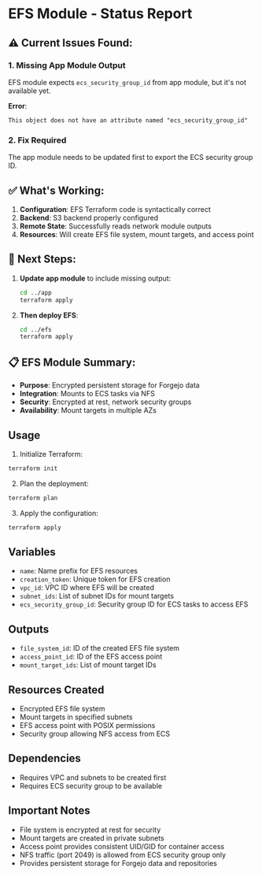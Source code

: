# EFS Module - Status Report

## ⚠️ **Current Issues Found:**

### 1. **Missing App Module Output**
EFS module expects `ecs_security_group_id` from app module, but it's not available yet.

**Error**: 
```
This object does not have an attribute named "ecs_security_group_id"
```

### 2. **Fix Required**
The app module needs to be updated first to export the ECS security group ID.

## ✅ **What's Working:**

1. **Configuration**: EFS Terraform code is syntactically correct
2. **Backend**: S3 backend properly configured  
3. **Remote State**: Successfully reads network module outputs
4. **Resources**: Will create EFS file system, mount targets, and access point

## 🔧 **Next Steps:**

1. **Update app module** to include missing output:
   ```bash
   cd ../app
   terraform apply
   ```

2. **Then deploy EFS**:
   ```bash
   cd ../efs
   terraform apply  
   ```

## 📋 **EFS Module Summary:**

- **Purpose**: Encrypted persistent storage for Forgejo data
- **Integration**: Mounts to ECS tasks via NFS  
- **Security**: Encrypted at rest, network security groups
- **Availability**: Mount targets in multiple AZs

## Usage

1. Initialize Terraform:
```bash
terraform init
```

2. Plan the deployment:
```bash
terraform plan
```

3. Apply the configuration:
```bash
terraform apply
```

## Variables

- `name`: Name prefix for EFS resources
- `creation_token`: Unique token for EFS creation
- `vpc_id`: VPC ID where EFS will be created
- `subnet_ids`: List of subnet IDs for mount targets
- `ecs_security_group_id`: Security group ID for ECS tasks to access EFS

## Outputs

- `file_system_id`: ID of the created EFS file system
- `access_point_id`: ID of the EFS access point
- `mount_target_ids`: List of mount target IDs

## Resources Created

- Encrypted EFS file system
- Mount targets in specified subnets
- EFS access point with POSIX permissions
- Security group allowing NFS access from ECS

## Dependencies

- Requires VPC and subnets to be created first
- Requires ECS security group to be available

## Important Notes

- File system is encrypted at rest for security
- Mount targets are created in private subnets
- Access point provides consistent UID/GID for container access
- NFS traffic (port 2049) is allowed from ECS security group only
- Provides persistent storage for Forgejo data and repositories

